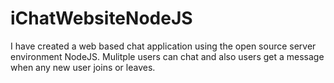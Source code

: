 # iChatWebsiteNodeJS
I have created a web based chat application using the open source server environment NodeJS. Mulitple users can chat and also users get a message when any new user joins or leaves.
